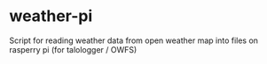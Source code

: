 # weather-pi
Script for reading weather data  from open weather map into files on rasperry pi (for talologger / OWFS)
